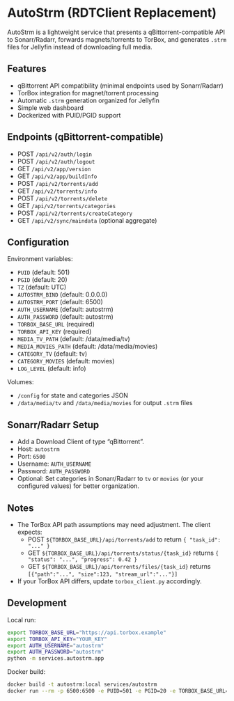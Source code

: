 # AutoStrm (RDTClient Replacement)

AutoStrm is a lightweight service that presents a qBittorrent-compatible API to Sonarr/Radarr, forwards magnets/torrents to TorBox, and generates `.strm` files for Jellyfin instead of downloading full media.

## Features

- qBittorrent API compatibility (minimal endpoints used by Sonarr/Radarr)
- TorBox integration for magnet/torrent processing
- Automatic `.strm` generation organized for Jellyfin
- Simple web dashboard
- Dockerized with PUID/PGID support

## Endpoints (qBittorrent-compatible)

- POST `/api/v2/auth/login`
- POST `/api/v2/auth/logout`
- GET `/api/v2/app/version`
- GET `/api/v2/app/buildInfo`
- POST `/api/v2/torrents/add`
- GET `/api/v2/torrents/info`
- POST `/api/v2/torrents/delete`
- GET `/api/v2/torrents/categories`
- POST `/api/v2/torrents/createCategory`
- GET `/api/v2/sync/maindata` (optional aggregate)

## Configuration

Environment variables:

- `PUID` (default: 501)
- `PGID` (default: 20)
- `TZ` (default: UTC)
- `AUTOSTRM_BIND` (default: 0.0.0.0)
- `AUTOSTRM_PORT` (default: 6500)
- `AUTH_USERNAME` (default: autostrm)
- `AUTH_PASSWORD` (default: autostrm)
- `TORBOX_BASE_URL` (required)
- `TORBOX_API_KEY` (required)
- `MEDIA_TV_PATH` (default: /data/media/tv)
- `MEDIA_MOVIES_PATH` (default: /data/media/movies)
- `CATEGORY_TV` (default: tv)
- `CATEGORY_MOVIES` (default: movies)
- `LOG_LEVEL` (default: info)

Volumes:

- `/config` for state and categories JSON
- `/data/media/tv` and `/data/media/movies` for output `.strm` files

## Sonarr/Radarr Setup

- Add a Download Client of type “qBittorrent”.
- Host: `autostrm`
- Port: `6500`
- Username: `AUTH_USERNAME`
- Password: `AUTH_PASSWORD`
- Optional: Set categories in Sonarr/Radarr to `tv` or `movies` (or your configured values) for better organization.

## Notes

- The TorBox API path assumptions may need adjustment. The client expects:
  - POST `${TORBOX_BASE_URL}/api/torrents/add` to return `{ "task_id": "..." }`
  - GET `${TORBOX_BASE_URL}/api/torrents/status/{task_id}` returns `{ "status": "...", "progress": 0.42 }`
  - GET `${TORBOX_BASE_URL}/api/torrents/files/{task_id}` returns `[{"path":"...", "size":123, "stream_url":"..."}]`
- If your TorBox API differs, update `torbox_client.py` accordingly.

## Development

Local run:

```bash
export TORBOX_BASE_URL="https://api.torbox.example"
export TORBOX_API_KEY="YOUR_KEY"
export AUTH_USERNAME="autostrm"
export AUTH_PASSWORD="autostrm"
python -m services.autostrm.app
```

Docker build:

```bash
docker build -t autostrm:local services/autostrm
docker run --rm -p 6500:6500 -e PUID=501 -e PGID=20 -e TORBOX_BASE_URL=... -e TORBOX_API_KEY=... -v $(pwd)/config/autostrm:/config -v $(pwd)/data/media/tv:/data/media/tv -v $(pwd)/data/media/movies:/data/media/movies autostrm:local
```